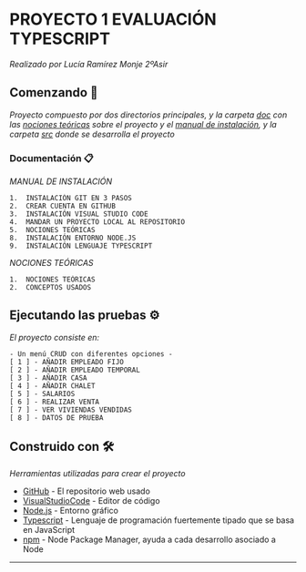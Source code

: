 # PROYECTO 1 EVALUACIÓN TYPESCRIPT

_Realizado por Lucía Ramírez Monje 2ºAsir_

## Comenzando 🚀

_Proyecto compuesto por dos directorios principales,  y la carpeta [doc](https://github.com/ramirezmonjelucia2/ramirezmonjelucia2-Proyecto1Ev_typescript-/tree/main/doc) con las [nociones teóricas](https://github.com/ramirezmonjelucia2/ramirezmonjelucia2-Proyecto1Ev_typescript-/blob/main/doc/NOCIONES%20TE%C3%93RICAS.pdf) sobre el proyecto y el [manual de instalación](https://github.com/ramirezmonjelucia2/ramirezmonjelucia2-Proyecto1Ev_typescript-/blob/main/doc/MANUAL%20INSTALACI%C3%93N.pdf), y la carpeta [src](https://github.com/ramirezmonjelucia2/ramirezmonjelucia2-Proyecto1Ev_typescript-/tree/main/src) donde se desarrolla el proyecto_


### Documentación 📋

_MANUAL DE INSTALACIÓN_

```
1.	INSTALACIÓN GIT EN 3 PASOS
2.	CREAR CUENTA EN GITHUB
3.	INSTALACIÓN VISUAL STUDIO CODE 
4.	MANDAR UN PROYECTO LOCAL AL REPOSITORIO
5.	NOCIONES TEÓRICAS
8.	INSTALACIÓN ENTORNO NODE.JS  
9.	INSTALACIÓN LENGUAJE TYPESCRIPT  

```
_NOCIONES TEÓRICAS_

```
1.  NOCIONES TEÓRICAS
2.  CONCEPTOS USADOS

```

## Ejecutando las pruebas ⚙️

_El proyecto consiste en:_

```
- Un menú CRUD con diferentes opciones -
[ 1 ] - AÑADIR EMPLEADO FIJO
[ 2 ] - AÑADIR EMPLEADO TEMPORAL
[ 3 ] - AÑADIR CASA
[ 4 ] - AÑADIR CHALET
[ 5 ] - SALARIOS
[ 6 ] - REALIZAR VENTA
[ 7 ] - VER VIVIENDAS VENDIDAS
[ 8 ] - DATOS DE PRUEBA

```


## Construido con 🛠️

_Herramientas utilizadas para crear el proyecto_

* [GitHub](https://github.com/) - El repositorio web usado
* [VisualStudioCode](https://code.visualstudio.com/) - Editor de código
* [Node.js](https://nodejs.org/es/) - Entorno gráfico
* [Typescript](https://www.typescriptlang.org/) - Lenguaje de programación fuertemente tipado que se basa en JavaScript
* [npm](https://www.npmjs.com/) -  Node Package Manager, ayuda a cada desarrollo asociado a Node



---
